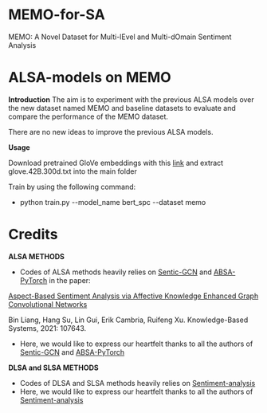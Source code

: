# MEMO-for-SA
MEMO: A Novel Dataset for Multi-lEvel and Multi-dOmain Sentiment Analysis

# ALSA-models on MEMO

**Introduction**
The aim is to experiment with the previous ALSA models over the new dataset named MEMO and baseline datasets to evaluate and compare the performance of the MEMO dataset.

There are no new ideas to improve the previous ALSA models.

**Usage**

Download pretrained GloVe embeddings with this [link](https://nlp.stanford.edu/projects/glove/) and extract glove.42B.300d.txt into the main folder

Train by using the following command:

- python train.py --model_name bert_spc --dataset memo

# Credits

**ALSA METHODS**

- Codes of ALSA methods heavily relies on [Sentic-GCN](https://github.com/BinLiang-NLP/Sentic-GCN) and [ABSA-PyTorch](https://github.com/songyouwei/ABSA-PyTorch)
in the paper:

[Aspect-Based Sentiment Analysis via Affective Knowledge Enhanced Graph Convolutional Networks](https://www.sentic.net/sentic-gcn.pdf)

Bin Liang, Hang Su, Lin Gui, Erik Cambria, Ruifeng Xu. Knowledge-Based Systems, 2021: 107643.

- Here, we would like to express our heartfelt thanks to all the authors of [Sentic-GCN](https://github.com/BinLiang-NLP/Sentic-GCN) and [ABSA-PyTorch](https://github.com/songyouwei/ABSA-PyTorch)

**DLSA and SLSA METHODS**

- Codes of DLSA and SLSA methods heavily relies on [Sentiment-analysis](https://github.com/davide97l/Sentiment-analysis)
- Here, we would like to express our heartfelt thanks to all the authors of [Sentiment-analysis](https://github.com/davide97l/Sentiment-analysis)

